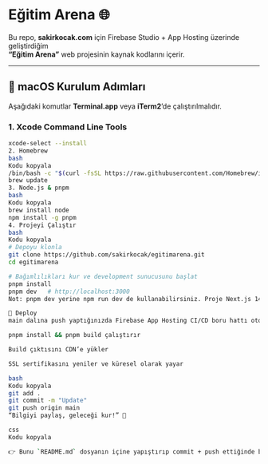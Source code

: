 # Eğitim Arena 🌐

Bu repo, **sakirkocak.com** için Firebase Studio + App Hosting üzerinde geliştirdiğim  
**“Eğitim Arena”** web projesinin kaynak kodlarını içerir.  

---

## 🚀 macOS Kurulum Adımları  

Aşağıdaki komutlar **Terminal.app** veya **iTerm2**’de çalıştırılmalıdır.  

### 1. Xcode Command Line Tools  
```bash
xcode-select --install
2. Homebrew
bash
Kodu kopyala
/bin/bash -c "$(curl -fsSL https://raw.githubusercontent.com/Homebrew/install/HEAD/install.sh)"
brew update
3. Node.js & pnpm
bash
Kodu kopyala
brew install node
npm install -g pnpm
4. Projeyi Çalıştır
bash
Kodu kopyala
# Depoyu klonla
git clone https://github.com/sakirkocak/egitimarena.git
cd egitimarena

# Bağımlılıkları kur ve development sunucusunu başlat
pnpm install
pnpm dev   # http://localhost:3000
Not: pnpm dev yerine npm run dev de kullanabilirsiniz. Proje Next.js 14 ile derlenir.

🔧 Deploy
main dalına push yaptığınızda Firebase App Hosting CI/CD boru hattı otomatik olarak:

pnpm install && pnpm build çalıştırır

Build çıktısını CDN’e yükler

SSL sertifikasını yeniler ve küresel olarak yayar

bash
Kodu kopyala
git add .
git commit -m "Update"
git push origin main
“Bilgiyi paylaş, geleceği kur!” 🚀

css
Kodu kopyala

👉 Bunu `README.md` dosyanın içine yapıştırıp commit + push ettiğinde branch referansların **main** olacak.
